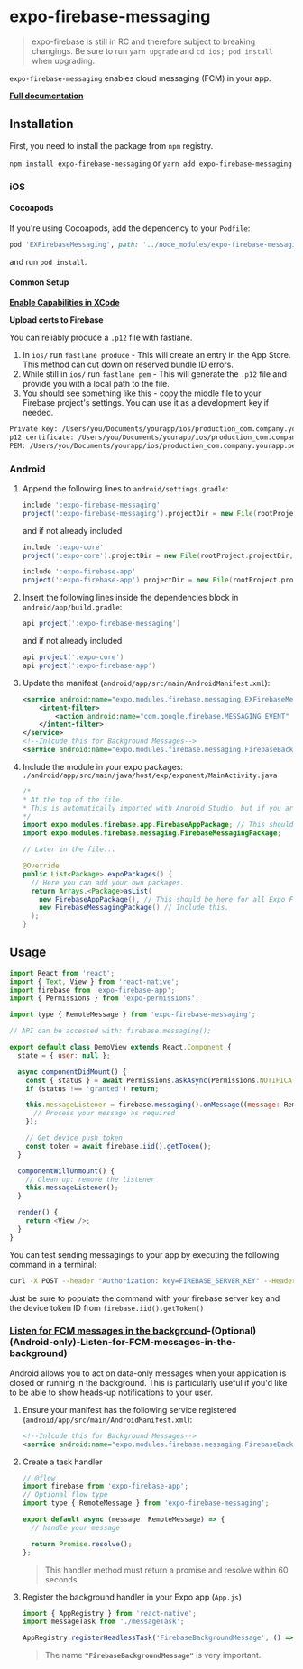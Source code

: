 # expo-firebase-messaging

> expo-firebase is still in RC and therefore subject to breaking changings. Be sure to run `yarn upgrade` and `cd ios; pod install` when upgrading.

`expo-firebase-messaging` enables cloud messaging (FCM) in your app.

[**Full documentation**](https://rnfirebase.io/docs/master/messaging/introduction)

## Installation

First, you need to install the package from `npm` registry.

`npm install expo-firebase-messaging` or `yarn add expo-firebase-messaging`

### iOS

#### Cocoapods

If you're using Cocoapods, add the dependency to your `Podfile`:

```ruby
pod 'EXFirebaseMessaging', path: '../node_modules/expo-firebase-messaging/ios'
```

and run `pod install`.

#### Common Setup

[**Enable Capabilities in XCode**](https://rnfirebase.io/docs/master/messaging/ios#Enable-Capabilities)

**Upload certs to Firebase**

You can reliably produce a `.p12` file with fastlane.

1. In `ios/` run `fastlane produce` - This will create an entry in the App Store. This method can cut down on reserved bundle ID errors.
2. While still in `ios/` run `fastlane pem` - This will generate the `.p12` file and provide you with a local path to the file.
3. You should see something like this - copy the middle file to your Firebase project's settings. You can use it as a development key if needed.

```sh
Private key: /Users/you/Documents/yourapp/ios/production_com.company.yourapp.pkey
p12 certificate: /Users/you/Documents/yourapp/ios/production_com.company.yourapp.p12
PEM: /Users/you/Documents/yourapp/ios/production_com.company.yourapp.pem
```

### Android

1.  Append the following lines to `android/settings.gradle`:

    ```gradle
    include ':expo-firebase-messaging'
    project(':expo-firebase-messaging').projectDir = new File(rootProject.projectDir, '../node_modules/expo-firebase-messaging/android')
    ```

    and if not already included

    ```gradle
    include ':expo-core'
    project(':expo-core').projectDir = new File(rootProject.projectDir, '../node_modules/expo-core/android')

    include ':expo-firebase-app'
    project(':expo-firebase-app').projectDir = new File(rootProject.projectDir, '../node_modules/expo-firebase-app/android')
    ```

2.  Insert the following lines inside the dependencies block in `android/app/build.gradle`:
    ```gradle
    api project(':expo-firebase-messaging')
    ```
    and if not already included
    ```gradle
    api project(':expo-core')
    api project(':expo-firebase-app')
    ```
3.  Update the manifest (`android/app/src/main/AndroidManifest.xml`):
    ```xml
    <service android:name="expo.modules.firebase.messaging.EXFirebaseMessagingService">
        <intent-filter>
            <action android:name="com.google.firebase.MESSAGING_EVENT" />
        </intent-filter>
    </service>
    <!--Inlcude this for Background Messages-->
    <service android:name="expo.modules.firebase.messaging.FirebaseBackgroundMessagingService" />
    ```
4.  Include the module in your expo packages: `./android/app/src/main/java/host/exp/exponent/MainActivity.java`

    ```java
    /*
    * At the top of the file.
    * This is automatically imported with Android Studio, but if you are in any other editor you will need to manually import the module.
    */
    import expo.modules.firebase.app.FirebaseAppPackage; // This should be here for all Expo Firebase features.
    import expo.modules.firebase.messaging.FirebaseMessagingPackage;

    // Later in the file...

    @Override
    public List<Package> expoPackages() {
      // Here you can add your own packages.
      return Arrays.<Package>asList(
        new FirebaseAppPackage(), // This should be here for all Expo Firebase features.
        new FirebaseMessagingPackage() // Include this.
      );
    }
    ```

## Usage

```javascript
import React from 'react';
import { Text, View } from 'react-native';
import firebase from 'expo-firebase-app';
import { Permissions } from 'expo-permissions';

import type { RemoteMessage } from 'expo-firebase-messaging';

// API can be accessed with: firebase.messaging();

export default class DemoView extends React.Component {
  state = { user: null };

  async componentDidMount() {
    const { status } = await Permissions.askAsync(Permissions.NOTIFICATIONS);
    if (status !== 'granted') return;

    this.messageListener = firebase.messaging().onMessage((message: RemoteMessage) => {
      // Process your message as required
    });

    // Get device push token
    const token = await firebase.iid().getToken();
  }

  componentWillUnmount() {
    // Clean up: remove the listener
    this.messageListener();
  }

  render() {
    return <View />;
  }
}
```

You can test sending messagings to your app by executing the following command in a terminal:
```sh
curl -X POST --header "Authorization: key=FIREBASE_SERVER_KEY" --Header "Content-Type: application/json" https://fcm.googleapis.com/fcm/send -d "{\"to\":\"DEVICE_TOKEN_ID\",\"message\":{\"body\":\"Test\"}}"
```

Just be sure to populate the command with your firebase server key and the device token ID from `firebase.iid().getToken()`


### [Listen for FCM messages in the background](https://rnfirebase.io/docs/v5.x.x/messaging/receiving-messages#4)-(Optional)(Android-only)-Listen-for-FCM-messages-in-the-background)

Android allows you to act on data-only messages when your application is closed or running in the background. This is particularly useful if you'd like to be able to show heads-up notifications to your user.

1.  Ensure your manifest has the following service registered (`android/app/src/main/AndroidManifest.xml`):
    ```xml
    <!--Inlcude this for Background Messages-->
    <service android:name="expo.modules.firebase.messaging.FirebaseBackgroundMessagingService" />
    ```
2.  Create a task handler

    ```js
    // @flow
    import firebase from 'expo-firebase-app';
    // Optional flow type
    import type { RemoteMessage } from 'expo-firebase-messaging';

    export default async (message: RemoteMessage) => {
      // handle your message

      return Promise.resolve();
    };
    ```

    > This handler method must return a promise and resolve within 60 seconds.

3.  Register the background handler in your Expo app (`App.js`)

    ```js
    import { AppRegistry } from 'react-native';
    import messageTask from './messageTask';

    AppRegistry.registerHeadlessTask('FirebaseBackgroundMessage', () => messageTask);
    ```

    > The name **`"FirebaseBackgroundMessage"`** is very important.
